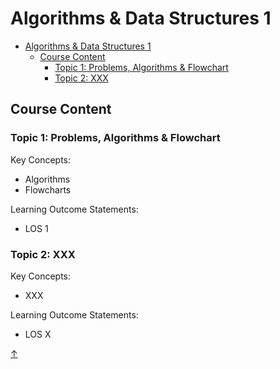 # Algorithms & Data Structures 1

- [Algorithms \& Data Structures 1](#algorithms--data-structures-1)
  - [Course Content](#course-content)
    - [Topic 1: Problems, Algorithms \& Flowchart](#topic-1-problems-algorithms--flowchart)
    - [Topic 2: XXX](#topic-2-xxx)

## Course Content

### Topic 1: Problems, Algorithms & Flowchart

Key Concepts:

- Algorithms
- Flowcharts

Learning Outcome Statements:

- LOS 1

### Topic 2: XXX

Key Concepts:

- XXX

Learning Outcome Statements:

- LOS X

<a class="top-link hide" href="#top">↑</a>
<a name="top"></a>
<link href="../../static/styles.css" rel="stylesheet"></link> 